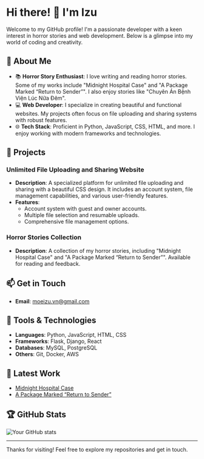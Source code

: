 # Hi there! 👋 I'm Izu

Welcome to my GitHub profile! I'm a passionate developer with a keen interest in horror stories and web development. Below is a glimpse into my world of coding and creativity.

## 🚀 About Me

- 📚 **Horror Story Enthusiast**: I love writing and reading horror stories. Some of my works include "Midnight Hospital Case" and "A Package Marked “Return to Sender”". I also enjoy stories like "Chuyên Án Bệnh Viện Lúc Nữa Đêm".
- 💻 **Web Developer**: I specialize in creating beautiful and functional websites. My projects often focus on file uploading and sharing systems with robust features.
- 🌐 **Tech Stack**: Proficient in Python, JavaScript, CSS, HTML, and more. I enjoy working with modern frameworks and technologies.

## 🌟 Projects

### Unlimited File Uploading and Sharing Website
- **Description**: A specialized platform for unlimited file uploading and sharing with a beautiful CSS design. It includes an account system, file management capabilities, and various user-friendly features.
- **Features**:
  - Account system with guest and owner accounts.
  - Multiple file selection and resumable uploads.
  - Comprehensive file management options.

### Horror Stories Collection
- **Description**: A collection of my horror stories, including "Midnight Hospital Case" and "A Package Marked “Return to Sender”". Available for reading and feedback.

## 📫 Get in Touch

- **Email**: [moeizu.vn@gmail.com](mailto:moeizu.vn@gmail.com)

## 🔧 Tools & Technologies

- **Languages**: Python, JavaScript, HTML, CSS
- **Frameworks**: Flask, Django, React
- **Databases**: MySQL, PostgreSQL
- **Others**: Git, Docker, AWS

## 📝 Latest Work

- [Midnight Hospital Case](https://youtu.be/LQn1DCyh6OY)
- [A Package Marked “Return to Sender”](https://youtu.be/dMv8qTQ1YLU)

## 🏆 GitHub Stats

![Your GitHub stats](https://github-readme-stats.vercel.app/api?username=moeizuvn&show_icons=true&theme=radical)

---

Thanks for visiting! Feel free to explore my repositories and get in touch.
